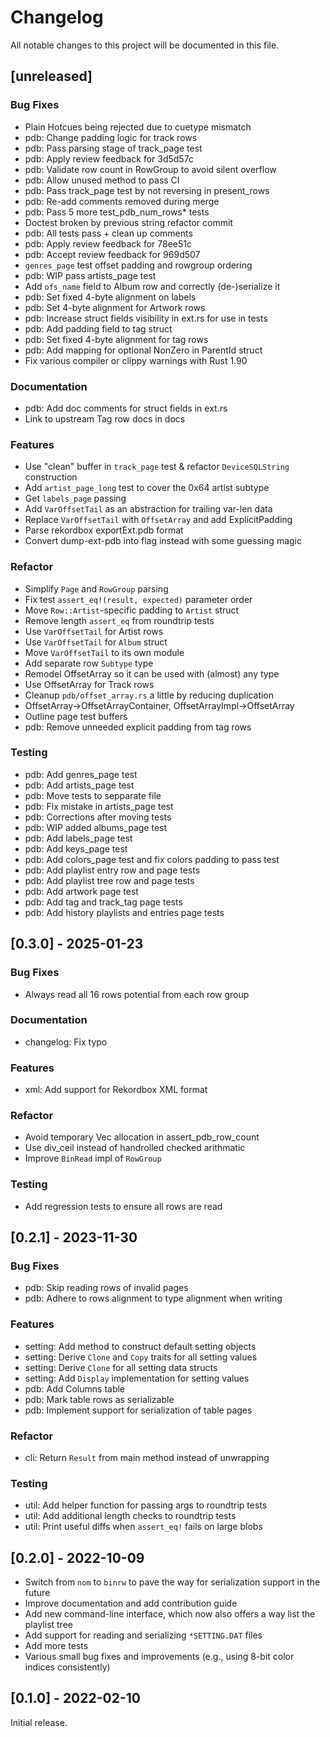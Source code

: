 # Changelog

All notable changes to this project will be documented in this file.

## [unreleased]

### Bug Fixes

- Plain Hotcues being rejected due to cuetype mismatch
- pdb: Change padding logic for track rows
- pdb: Pass parsing stage of track_page test
- pdb: Apply review feedback for 3d5d57c
- pdb: Validate row count in RowGroup to avoid silent overflow
- pdb: Allow unused method to pass CI
- pdb: Pass track_page test by not reversing in present_rows
- pdb: Re-add comments removed during merge
- pdb: Pass 5 more test_pdb_num_rows* tests
- Doctest broken by previous string refactor commit
- pdb: All tests pass + clean up comments
- pdb: Apply review feedback for 78ee51c
- pdb: Accept review feedback for 969d507
- `genres_page` test offset padding and rowgroup ordering
- pdb: WIP pass artists_page test
- Add `ofs_name` field to Album row and correctly (de-)serialize it
- pdb: Set fixed 4-byte alignment on labels
- pdb: Set 4-byte alignment for Artwork rows
- pdb: Increase struct fields visibility in ext.rs for use in tests
- pdb: Add padding field to tag struct
- pdb: Set fixed 4-byte alignment for tag rows
- pdb: Add mapping for optional NonZero<u32> in ParentId struct
- Fix various compiler or clippy warnings with Rust 1.90

### Documentation

- pdb: Add doc comments for struct fields in ext.rs
- Link to upstream Tag row docs in docs

### Features

- Use "clean" buffer in `track_page` test & refactor `DeviceSQLString` construction
- Add `artist_page_long` test to cover the 0x64 artist subtype
- Get `labels_page` passing
- Add `VarOffsetTail` as an abstraction for trailing var-len data
- Replace `VarOffsetTail` with `OffsetArray` and add ExplicitPadding
- Parse rekordbox exportExt.pdb format
- Convert dump-ext-pdb into flag instead with some guessing magic

### Refactor

- Simplify `Page` and `RowGroup` parsing
- Fix test `assert_eq!(result, expected)` parameter order
- Move `Row::Artist`-specific padding to `Artist` struct
- Remove length `assert_eq` from roundtrip tests
- Use `VarOffsetTail` for Artist rows
- Use `VarOffsetTail` for `Album` struct
- Move `VarOffsetTail` to its own module
- Add separate row `Subtype` type
- Remodel OffsetArray so it can be used with (almost) any type
- Use OffsetArray for Track rows
- Cleanup `pdb/offset_array.rs` a little by reducing duplication
- OffsetArray->OffsetArrayContainer, OffsetArrayImpl->OffsetArray
- Outline page test buffers
- pdb: Remove unneeded explicit padding from tag rows

### Testing

- pdb: Add genres_page test
- pdb: Add artists_page test
- pdb: Move tests to sepparate file
- pdb: Fix mistake in artists_page test
- pdb: Corrections after moving tests
- pdb: WIP added albums_page test
- pdb: Add labels_page test
- pdb: Add keys_page test
- pdb: Add colors_page test and fix colors padding to pass test
- pdb: Add playlist entry row and page tests
- pdb: Add playlist tree row and page tests
- pdb: Add artwork page test
- pdb: Add tag and track_tag page tests
- pdb: Add history playlists and entries page tests

## [0.3.0] - 2025-01-23

### Bug Fixes

- Always read all 16 rows potential from each row group

### Documentation

- changelog: Fix typo

### Features

- xml: Add support for Rekordbox XML format

### Refactor

- Avoid temporary Vec allocation in assert_pdb_row_count
- Use div_ceil instead of handrolled checked arithmatic
- Improve `BinRead` impl of `RowGroup`

### Testing

- Add regression tests to ensure all rows are read

## [0.2.1] - 2023-11-30

### Bug Fixes

- pdb: Skip reading rows of invalid pages
- pdb: Adhere to rows alignment to type alignment when writing

### Features

- setting: Add method to construct default setting objects
- setting: Derive `Clone` and `Copy` traits for all setting values
- setting: Derive `Clone` for all setting data structs
- setting: Add `Display` implementation for setting values
- pdb: Add Columns table
- pdb: Mark table rows as serializable
- pdb: Implement support for serialization of table pages

### Refactor

- cli: Return `Result` from main method instead of unwrapping

### Testing

- util: Add helper function for passing args to roundtrip tests
- util: Add additional length checks to roundtrip tests
- util: Print useful diffs when `assert_eq!` fails on large blobs

## [0.2.0] - 2022-10-09

- Switch from `nom` to `binrw` to pave the way for serialization support in the future
- Improve documentation and add contribution guide
- Add new command-line interface, which now also offers a way list the playlist tree
- Add support for reading and serializing `*SETTING.DAT` files
- Add more tests
- Various small bug fixes and improvements (e.g., using 8-bit color indices consistently)

## [0.1.0] - 2022-02-10

Initial release.
